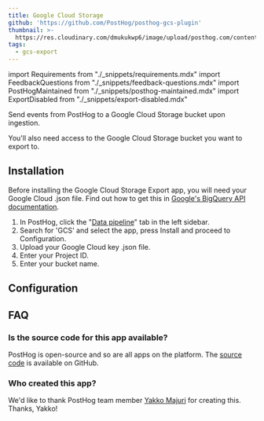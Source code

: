 ```yaml
---
title: Google Cloud Storage
github: 'https://github.com/PostHog/posthog-gcs-plugin'
thumbnail: >-
  https://res.cloudinary.com/dmukukwp6/image/upload/posthog.com/contents/cdp/thumbnails/gcs-export.png
tags:
  - gcs-export
---
```


import Requirements from "./_snippets/requirements.mdx"
import FeedbackQuestions from "./_snippets/feedback-questions.mdx"
import PostHogMaintained from "./_snippets/posthog-maintained.mdx"
import ExportDisabled from "./_snippets/export-disabled.mdx"

<ExportDisabled />

Send events from PostHog to a Google Cloud Storage bucket upon ingestion.

<Requirements />

You'll also need access to the Google Cloud Storage bucket you want to export to.

## Installation

Before installing the Google Cloud Storage Export app, you will need your Google Cloud .json file. Find out how to get this in [Google's BigQuery API documentation](https://cloud.google.com/bigquery/docs/reference/libraries).

1. In PostHog, click the "[Data pipeline](https://us.posthog.com/apps)" tab in the left sidebar.
2. Search for 'GCS' and select the app, press Install and proceed to Configuration.
3. Upload your Google Cloud key .json file.
4. Enter your Project ID.
5. Enter your bucket name.

## Configuration

<AppParameters />

## FAQ

### Is the source code for this app available?

PostHog is open-source and so are all apps on the platform. The [source code](https://github.com/PostHog/posthog-gcs-plugin) is available on GitHub.

### Who created this app?

We'd like to thank PostHog team member [Yakko Majuri](https://github.com/yakkomajuri) for creating this. Thanks, Yakko!

<PostHogMaintained />

<FeedbackQuestions />
